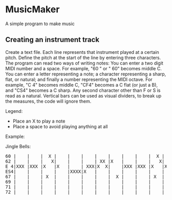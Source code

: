 # MusicMaker
A simple program to make music

## Creating an instrument track
Create a text file. 
Each line represents that instrument played at a certain pitch. 
Define the pitch at the start of the line by entering three characters. The program can read two ways of writing notes:
    You can enter a two digit MIDI number and a space. For example, "60 " or " 60" becomes middle C.
    You can enter a letter representing a note; a character representing a sharp, flat, or natural; and finally a number representing the MIDI octave. For example, "C 4" becomes middle C, "CF4" becomes a C flat (or just a B), and "CS4" becomes a C sharp. Any second character other than F or S is read as a natural.
Vertical bars can be used as visual dividers, to break up the measures, the code will ignore them.

Legend:
- Place an X to play a note
- Place a space to avoid playing anything at all

Example:  

Jingle Bells:
<pre>
60 |    |    |  X |    |    |    |    |    |    |    |  X |    |    |    |    |X   |  
62 |    |    |   X|    |    |    | XX |X   |    |    |   X|    |    |    |   X|    |  
E 4|XXX |XXX |X   |X   |    | XXX|X  X|    |XXX |XXX |X   |X   |    | XXX|    |    |  
ES4|    |    |    |    |XXXX|X   |    |    |    |    |    |    |XXXX|X   |  X |    |  
67 |    |    | X  |    |    |    |    |  X |    |    | X  |    |    |    |XX  |    |  
69 |    |    |    |    |    |    |    |    |    |    |    |    |    |    |    |    |  
71 |    |    |    |    |    |    |    |    |    |    |    |    |    |    |    |    |  
72 |    |    |    |    |    |    |    |    |    |    |    |    |    |    |    |  X |  
</pre>